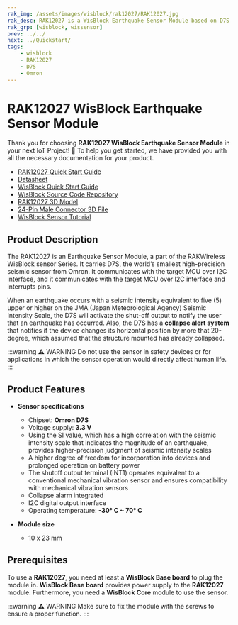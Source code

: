 ```yaml
---
rak_img: /assets/images/wisblock/rak12027/RAK12027.jpg
rak_desc: RAK12027 is a WisBlock Earthquake Sensor Module based on D7S, the world’s smallest high-precision seismic sensor from Omron. It detects earthquake seismic intensity.
rak_grp: [wisblock, wissensor]
prev: ../../
next: ../Quickstart/
tags:
    - wisblock
    - RAK12027
    - D75
    - Omron
---
```


# RAK12027 WisBlock Earthquake Sensor Module

Thank you for choosing **RAK12027 WisBlock Earthquake Sensor Module** in your next IoT Project! 🎉 To help you get started, we have provided you with all the necessary documentation for your product.

* [RAK12027 Quick Start Guide](../Quickstart/)
* [Datasheet](../Datasheet/)
* <a href="../../Quickstart/" target="_blank">WisBlock Quick Start Guide</a>
* [WisBlock Source Code Repository](https://github.com/RAKWireless/WisBlock/)
* [RAK12027 3D Model](https://downloads.rakwireless.com/3D_File/WisBlock/3D_RAK12027.stp)
* [24-Pin Male Connector 3D File](https://downloads.rakwireless.com/3D_File/Accessory/WisConnector/M24S1003K6M.stp)
* [WisBlock Sensor Tutorial](/Knowledge-Hub/Learn/WisBlock-Sensor-Tutorial/)


## Product Description

The RAK12027 is an Earthquake Sensor Module, a part of the RAKWireless WisBlock sensor Series. It carries D7S, the world’s smallest high-precision seismic sensor from Omron. It communicates with the target MCU over I2C interface, and it communicates with the target MCU over I2C interface and interrupts pins.

When an earthquake occurs with a seismic intensity equivalent to five (5) upper or higher on the JMA (Japan Meteorological Agency) Seismic Intensity Scale, the D7S will activate the shut-off output to notify the user that an earthquake has occurred. Also, the D7S has a **collapse alert system** that notifies if the device changes its horizontal position by more that 20-degree, which assumed that the structure mounted has already collapsed.

:::warning ⚠️ WARNING
Do not use the sensor in safety devices or for applications in which the sensor operation would directly affect human life.
:::

## Product Features

* **Sensor specifications**
    * Chipset: **Omron D7S**
    * Voltage supply: **3.3&nbsp;V**
    * Using the SI value, which has a high correlation with the seismic intensity scale that indicates the magnitude of an earthquake, provides higher-precision judgment of seismic intensity scales
    * A higher degree of freedom for incorporation into devices and prolonged operation on battery power
    * The shutoff output terminal (INT1) operates equivalent to a conventional mechanical vibration sensor and ensures compatibility with mechanical vibration sensors
    * Collapse alarm integrated
    * I2C digital output interface
    * Operating temperature: **-30°&nbsp;C ~ 70°&nbsp;C**

* **Module size**
    * 10 x 23&nbsp;mm

## Prerequisites

To use a **RAK12027**, you need at least a **WisBlock Base board** to plug the module in. **WisBlock Base board** provides power supply to the **RAK12027** module. Furthermore, you need a **WisBlock Core** module to use the sensor.

:::warning ⚠️ WARNING
Make sure to fix the module with the screws to ensure a proper function.
:::